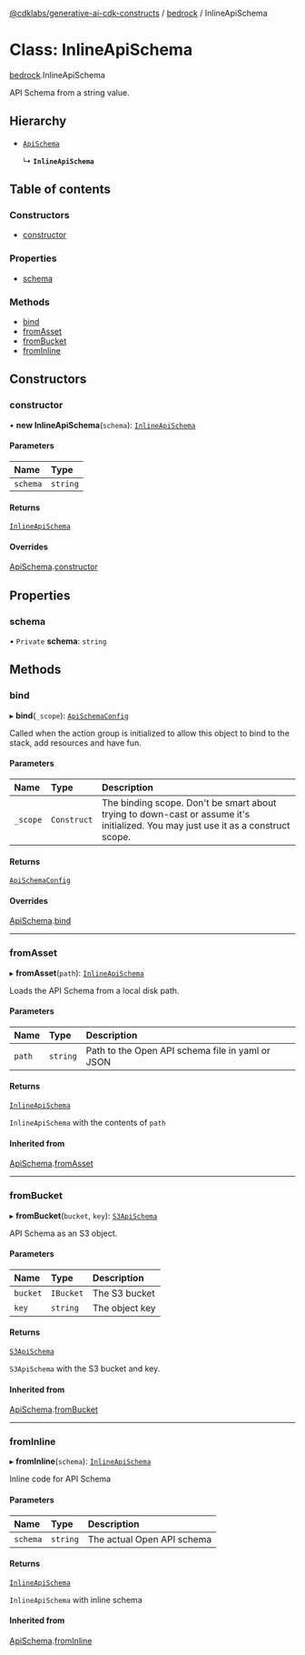 [@cdklabs/generative-ai-cdk-constructs](../README.md) / [bedrock](../modules/bedrock.md) / InlineApiSchema

# Class: InlineApiSchema

[bedrock](../modules/bedrock.md).InlineApiSchema

API Schema from a string value.

## Hierarchy

- [`ApiSchema`](bedrock.ApiSchema.md)

  ↳ **`InlineApiSchema`**

## Table of contents

### Constructors

- [constructor](bedrock.InlineApiSchema.md#constructor)

### Properties

- [schema](bedrock.InlineApiSchema.md#schema)

### Methods

- [bind](bedrock.InlineApiSchema.md#bind)
- [fromAsset](bedrock.InlineApiSchema.md#fromasset)
- [fromBucket](bedrock.InlineApiSchema.md#frombucket)
- [fromInline](bedrock.InlineApiSchema.md#frominline)

## Constructors

### constructor

• **new InlineApiSchema**(`schema`): [`InlineApiSchema`](bedrock.InlineApiSchema.md)

#### Parameters

| Name | Type |
| :------ | :------ |
| `schema` | `string` |

#### Returns

[`InlineApiSchema`](bedrock.InlineApiSchema.md)

#### Overrides

[ApiSchema](bedrock.ApiSchema.md).[constructor](bedrock.ApiSchema.md#constructor)

## Properties

### schema

• `Private` **schema**: `string`

## Methods

### bind

▸ **bind**(`_scope`): [`ApiSchemaConfig`](../interfaces/bedrock.ApiSchemaConfig.md)

Called when the action group is initialized to allow this object to bind
to the stack, add resources and have fun.

#### Parameters

| Name | Type | Description |
| :------ | :------ | :------ |
| `_scope` | `Construct` | The binding scope. Don't be smart about trying to down-cast or assume it's initialized. You may just use it as a construct scope. |

#### Returns

[`ApiSchemaConfig`](../interfaces/bedrock.ApiSchemaConfig.md)

#### Overrides

[ApiSchema](bedrock.ApiSchema.md).[bind](bedrock.ApiSchema.md#bind)

___

### fromAsset

▸ **fromAsset**(`path`): [`InlineApiSchema`](bedrock.InlineApiSchema.md)

Loads the API Schema from a local disk path.

#### Parameters

| Name | Type | Description |
| :------ | :------ | :------ |
| `path` | `string` | Path to the Open API schema file in yaml or JSON |

#### Returns

[`InlineApiSchema`](bedrock.InlineApiSchema.md)

`InlineApiSchema` with the contents of `path`

#### Inherited from

[ApiSchema](bedrock.ApiSchema.md).[fromAsset](bedrock.ApiSchema.md#fromasset)

___

### fromBucket

▸ **fromBucket**(`bucket`, `key`): [`S3ApiSchema`](bedrock.S3ApiSchema.md)

API Schema as an S3 object.

#### Parameters

| Name | Type | Description |
| :------ | :------ | :------ |
| `bucket` | `IBucket` | The S3 bucket |
| `key` | `string` | The object key |

#### Returns

[`S3ApiSchema`](bedrock.S3ApiSchema.md)

`S3ApiSchema` with the S3 bucket and key.

#### Inherited from

[ApiSchema](bedrock.ApiSchema.md).[fromBucket](bedrock.ApiSchema.md#frombucket)

___

### fromInline

▸ **fromInline**(`schema`): [`InlineApiSchema`](bedrock.InlineApiSchema.md)

Inline code for API Schema

#### Parameters

| Name | Type | Description |
| :------ | :------ | :------ |
| `schema` | `string` | The actual Open API schema |

#### Returns

[`InlineApiSchema`](bedrock.InlineApiSchema.md)

`InlineApiSchema` with inline schema

#### Inherited from

[ApiSchema](bedrock.ApiSchema.md).[fromInline](bedrock.ApiSchema.md#frominline)

